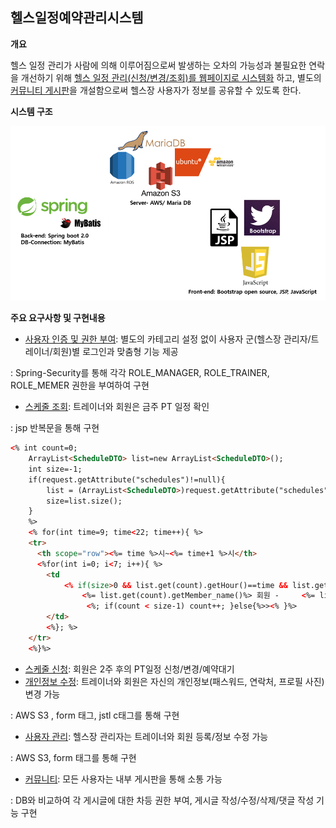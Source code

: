## 헬스일정예약관리시스템

**개요**

  헬스 일정 관리가 사람에 의해 이루어짐으로써 발생하는 오차의 가능성과 불필요한 연락을 개선하기 위해 <u>헬스 일정 관리(신청/변경/조회)를 웹페이지로 시스템화</u> 하고, 별도의 <u>커뮤니티 게시판</u>을 개설함으로써 헬스장 사용자가 정보를 공유할 수 있도록 한다.



**시스템 구조**

![system-architecture](https://github.com/SeoJaeyeon/fitnessCenterManagementSystem/blob/master/img/system-architecture.PNG)



**주요 요구사항 및 구현내용**

- <u>사용자 인증 및 권한 부여</u>: 별도의 카테고리 설정 없이 사용자 군(헬스장 관리자/트레이너/회원)별 로그인과 맞춤형 기능 제공

: Spring-Security를 통해 각각 ROLE_MANAGER, ROLE_TRAINER, ROLE_MEMER 권한을 부여하여 구현 

- <u>스케줄 조회</u>: 트레이너와 회원은 금주 PT 일정 확인 

: jsp 반복문을 통해 구현 

[schedule.jsp]: https://github.com/SeoJaeyeon/fitnessCenterManagementSystem/blob/master/fitnessCenterManagementSystem/src/main/webapp/WEB-INF/views/schedule.jsp

```html
<% int count=0;
	ArrayList<ScheduleDTO> list=new ArrayList<ScheduleDTO>();
	int size=-1;
	if(request.getAttribute("schedules")!=null){
		list = (ArrayList<ScheduleDTO>)request.getAttribute("schedules");
		size=list.size();
	}
	%>
  	<% for(int time=9; time<22; time++){ %>
    <tr>
      <th scope="row"><%= time %>시~<%= time+1 %>시</th>
	  <%for(int i=0; i<7; i++){ %>
	  	<td
	  		<% if(size>0 && list.get(count).getHour()==time && list.get(count).getDay()==i){%> style="background-color:rgb(204,255,255)">
	  			<%= list.get(count).getMember_name()%> 회원 - 	<%= list.get(count).getTrainer_name()%> 트레이너 
	  			 <%; if(count < size-1) count++; }else{%>><% }%>
	  	</td>
	  	<%}; %>
    </tr>
    <%}%>
```

- <u>스케줄 신청</u>: 회원은 2주 후의 PT일정 신청/변경/예약대기
- <u>개인정보 수정</u>: 트레이너와 회원은 자신의 개인정보(패스워드, 연락처, 프로필 사진) 변경 가능

: AWS S3 , form 태그, jstl c태그를 통해 구현 

[tr_mypage.jsp]: https://github.com/SeoJaeyeon/fitnessCenterManagementSystem/blob/master/fitnessCenterManagementSystem/src/main/webapp/WEB-INF/views/trainer/tr_mypage.jsp
[TrainerController.java]:https://github.com/SeoJaeyeon/fitnessCenterManagementSystem/blob/master/fitnessCenterManagementSystem/src/main/java/kr/ac/fcm/controller/TrainerController.java

- <u>사용자 관리</u>: 헬스장 관리자는 트레이너와 회원 등록/정보 수정 가능

: AWS S3, form 태그를 통해 구현

- <u>커뮤니티</u>: 모든 사용자는 내부 게시판을 통해 소통 가능

: DB와 비교하여 각 게시글에 대한 차등 권한 부여, 게시글 작성/수정/삭제/댓글 작성 기능 구현